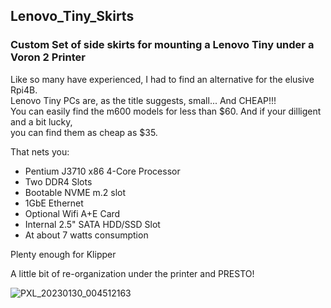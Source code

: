 ## Lenovo_Tiny_Skirts  
### Custom Set of side skirts for mounting a Lenovo Tiny under a Voron 2 Printer  
  
Like so many have experienced, I had to find an alternative for the elusive Rpi4B.  
Lenovo Tiny PCs are, as the title suggests, small... And CHEAP!!!  
You can easily find the m600 models for less than $60. And if your dilligent and a bit lucky,  
you can find them as cheap as $35.  
  
That nets you:  
 - Pentium J3710 x86 4-Core Processor  
 - Two DDR4 Slots   
 - Bootable NVME m.2 slot  
 - 1GbE Ethernet  
 - Optional Wifi A+E Card  
 - Internal 2.5" SATA HDD/SSD Slot  
 - At about 7 watts consumption  
  
Plenty enough for Klipper  
  
A little bit of re-organization under the printer and PRESTO!  
  
![PXL_20230130_004512163](https://user-images.githubusercontent.com/60618729/215367288-0fd9b07a-acd3-474d-95cc-f786b0c4ad9d.jpg)
